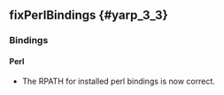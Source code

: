 fixPerlBindings {#yarp_3_3}
---------------

### Bindings

#### Perl

* The RPATH for installed perl bindings is now correct.

